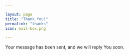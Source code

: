 ```yaml
---

layout: page
title: "Thank You!" 
permalink: "thanks"
icon: mail-box.png

---
```


<p> <!--Thank you for getting in touch<span id="userName"></span>! <br>-->Your message has been sent, and we will reply You soon.</p>

<script> 

$(document).ready(function(){
	var userName = window.location.hash.substr(1);
	userName = userName.replace('--', ' ');
	console.log(userName);

	/*$('#userName').html( ', '+userName );*/
	$('.page-header__title > h1').html( 'Thank You, '+userName +'!');
})

</script> 